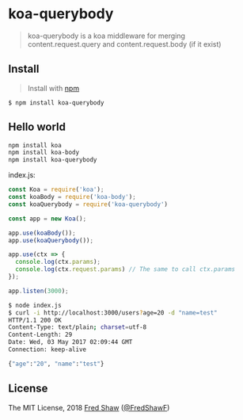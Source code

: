 koa-querybody
================

> koa-querybody is a koa middleware for merging content.request.query and content.request.body (if it exist)

## Install
>Install with [npm](https://github.com/npm/npm)

```
$ npm install koa-querybody
```


## Hello world
```sh
npm install koa
npm install koa-body
npm install koa-querybody
```
index.js:
```js
const Koa = require('koa');
const koaBody = require('koa-body');
const koaQuerybody = require('koa-querybody')

const app = new Koa();

app.use(koaBody());
app.use(koaQuerybody());

app.use(ctx => {
  console.log(ctx.params);
  console.log(ctx.request.params) // The same to call ctx.params
});

app.listen(3000);
```

```sh
$ node index.js
$ curl -i http://localhost:3000/users?age=20 -d "name=test"
HTTP/1.1 200 OK
Content-Type: text/plain; charset=utf-8
Content-Length: 29
Date: Wed, 03 May 2017 02:09:44 GMT
Connection: keep-alive

{"age":"20", "name":"test"}
```


## License
The MIT License, 2018 [Fred Shaw](https://github.com/fredxiaoF) ([@FredShawF](https://twitter.com/FredShawF))
